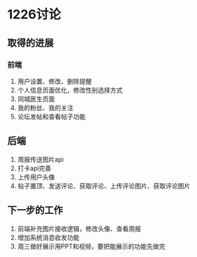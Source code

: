 # 1226讨论

## 取得的进展

### 前端

1. 用户设置、修改、删除提醒
2. 个人信息页面优化，修改性别选择方式
3. 同城医生页面
4. 我的粉丝、我的关注
5. 论坛发帖和查看帖子功能

## 后端

1. 周报传送图片api
2. 打卡api完善
3. 上传用户头像
4. 帖子置顶、发送评论、获取评论、上传评论图片、获取评论图片

## 下一步的工作

1. 前端补充图片接收逻辑，修改头像、查看周报
2. 增加系统消息收发功能
3. 周三做好展示用PPT和视频，要把能展示的功能先做完

